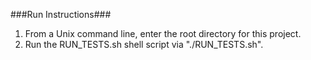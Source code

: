 ###Run Instructions###
1) From a Unix command line, enter the root directory for this project.
2) Run the RUN_TESTS.sh shell script via "./RUN_TESTS.sh".